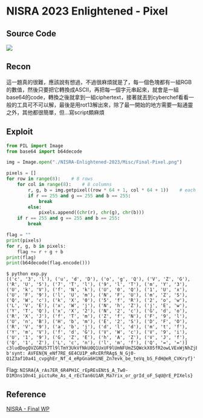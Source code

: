# NISRA 2023 Enlightened - Pixel
## Source Code
![](https://hackmd.io/_uploads/HkF8f_702.png)

## Recon
這一題真的很難，應該說有想過，不過很麻煩就是了，每一個色塊都有一組RGB的數值，然後只要把它轉換成ASCII，再把每一個字元串起來，就會是一組base64的code，轉換之後就拿到一組ciphertext，接著就丟到cyberchef看看一般的工具可不可以解，最後是用rot13解出來，除了最一開始的地方需要一點通靈之外，其他都很簡單，但...寫script頗麻煩

## Exploit
```python
from PIL import Image
from base64 import b64decode

img = Image.open("./NISRA-Enlightened-2023/Misc/Final-Pixel.png")

pixels = []
for row in range(8):	# 8 rows
	for col in range(8):	# 8 columns
		r, g, b = img.getpixel((row * 64 + 1, col * 64 + 1))	# each grid: 64 x 64
		if r == 255 and g == 255 and b == 255:
			break
		else:
			pixels.append((chr(r), chr(g), chr(b)))
	if r == 255 and g == 255 and b == 255:
		break

flag = ""
print(pixels)
for r, g, b in pixels:
	flag += r + g + b
print(flag)
print(b64decode(flag.encode()))
```
```bash!
$ python exp.py
[('c', '3', 'l'), ('u', 'd', 'D'), ('o', 'g', 'Q'), ('V', 'Z', 'G'), ('R', 'U', '5'), ('7', 'T', 'l'), ('9', 'l', 'T'), ('m', 'Y', '3'), ('U', 'k', 'V'), ('f', 'N', 'k'), ('U', '0', 'Q'), ('1', 'U', 'x'), ('U', 'F', '9'), ('l', 'U', 'm'), ('N', 'F', 'U'), ('m', 'Z', 'S'), ('Q', 'W', 'c'), ('k', 'X', '0'), ('5', 'f', 'R'), ('2', 'o', 'w'), ('L', 'V', 'E'), ('x', 'W', 'j'), ('N', 'h', 'Z'), ('j', 'E', 'w'), ('Y', 'T', 'Q'), ('x', 'X', '2'), ('N', '2', 'c'), ('G', 'd', 'o'), ('R', 'X', 'J'), ('f', 'T', 'm'), ('Z', 'f', 'N'), ('F', '9', 'l'), ('U', 'n', 'B'), ('H', 'b', 'm'), ('E', '2', 'S'), ('D', 'F', 'O'), ('R', 'V', '9'), ('a', 'b', 'j'), ('d', 'l', 'd'), ('m', 't', 'f'), ('Y', 'm', 'V'), ('f', 'd', 'G'), ('V', 'W', 'c'), ('V', '9', 'i'), ('U', '1', '9'), ('G', 'Z', 'E'), ('h', 'A', 'Z'), ('V', 'J', 'f'), ('Q', '1', 'Z'), ('L', 'c', 'n'), ('l', 'm', 'f'), ('Q', '=', '=')]
c3ludDogQVZGRU57Tl9lTmY3UkVfNkU0Q1UxUF9lUmNFUmZSQWckX05fR2owLVExWjNhZjEwYTQxX2N2cGdoRXJfTmZfNF9lUnBHbmE2SDFORV9abjdldmtfYmVfdGVWcV9iU19GZEhAZVJfQ1ZLcnlmfQ==
b'synt: AVFEN{N_eNf7RE_6E4CU1P_eRcERfRAg$_N_Gj0-Q1Z3af10a41_cvpghEr_Nf_4_eRpGna6H1NE_Zn7evk_be_teVq_bS_FdH@eR_CVKryf}'
```

Flag: `NISRA{A_rAs7ER_6R4PH1C_rEpREsENt$_A_Tw0-D1M3ns10n41_pictuRe_As_4_rEcTan6U1AR_Ma7rix_or_grId_oF_SqU@rE_PIXels}`

## Reference
[NISRA - Final WP](https://hackmd.io/@nisra/BJsuIwCT2)
